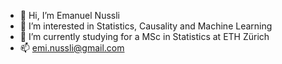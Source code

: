 - 👋 Hi, I’m Emanuel Nussli
- 👀 I’m interested in Statistics, Causality and Machine Learning
- 🌱 I’m currently studying for a MSc in Statistics at ETH Zürich
- 📫 emi.nussli@gmail.com

<!---
enussl/enussl is a ✨ special ✨ repository because its `README.md` (this file) appears on your GitHub profile.
You can click the Preview link to take a look at your changes.
--->
